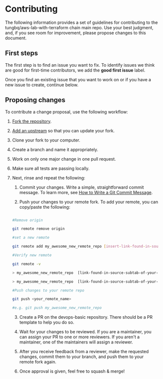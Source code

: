 # Contributing

The following information provides a set of guidelines for contributing to the tungbq/aws-lab-with-terraform chain main repo. Use your best judgment, and, if you see room for improvement, please propose changes to this document.

## First steps

The first step is to find an issue you want to fix. To identify issues we think are good for first-time contributors, we add the **good first issue** label.

Once you find an existing issue that you want to work on or if you have a new issue to create, continue below.

## Proposing changes

To contribute a change proposal, use the following workflow:

1. [Fork the repository](https://github.com/tungbq/aws-lab-with-terraform).

2. [Add an upstream](https://docs.github.com/en/github/collaborating-with-pull-requests/working-with-forks/syncing-a-fork) so that you can update your fork.

3. Clone your fork to your computer.

4. Create a branch and name it appropriately.

5. Work on only one major change in one pull request.

6. Make sure all tests are passing locally.

7. Next, rinse and repeat the following:

    1. Commit your changes. Write a simple, straightforward commit message. To learn more, see [How to Write a Git Commit Message](https://chris.beams.io/posts/git-commit/).

    2. Push your changes to your remote fork. To add your remote, you can copy/paste the following:

    ```sh

    #Remove origin

    git remote remove origin

    #set a new remote

    git remote add my_awesome_new_remote_repo [insert-link-found-in-source-subtab-of-your-repo]

    #Verify new remote

    git remote -v

    > my_awesome_new_remote_repo  [link-found-in-source-subtab-of-your-repo] (fetch)

    > my_awesome_new_remote_repo  [link-found-in-source-subtab-of-your-repo] (push)

    #Push changes to your remote repo

    git push <your_remote_name>

    #e.g. git push my_awesome_new_remote_repo

    ```

    3. Create a PR on the devops-basic repository. There should be a PR template to help you do so.

    4. Wait for your changes to be reviewed. If you are a maintainer, you can assign your PR to one or more reviewers. If you aren't a maintainer, one of the maintainers will assign a reviewer.

    5. After you receive feedback from a reviewer, make the requested changes, commit them to your branch, and push them to your remote fork again.

    6. Once approval is given, feel free to squash & merge!
